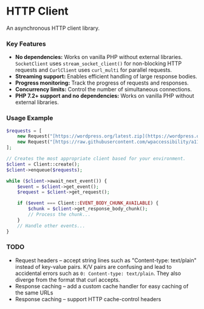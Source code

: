# HTTP Client

An asynchronous HTTP client library.

### Key Features

- **No dependencies:** Works on vanilla PHP without external libraries. `SocketClient` uses `stream_socket_client()` for non-blocking HTTP requests and `CurlClient` uses `curl_multi` for parallel requests.
- **Streaming support:** Enables efficient handling of large response bodies.
- **Progress monitoring:** Track the progress of requests and responses.
- **Concurrency limits:** Control the number of simultaneous connections.
- **PHP 7.2+ support and no dependencies:** Works on vanilla PHP without external libraries.

### Usage Example

```php
$requests = [
    new Request("[https://wordpress.org/latest.zip](https://wordpress.org/latest.zip)"),
    new Request("[https://raw.githubusercontent.com/wpaccessibility/a11y-theme-unit-test/master/a11y-theme-unit-test-data.xml](https://raw.githubusercontent.com/wpaccessibility/a11y-theme-unit-test/master/a11y-theme-unit-test-data.xml)"),
];

// Creates the most appropriate client based for your environment.
$client = Client::create();
$client->enqueue($requests);

while ($client->await_next_event()) {
    $event = $client->get_event();
    $request = $client->get_request();

    if ($event === Client::EVENT_BODY_CHUNK_AVAILABLE) {
        $chunk = $client->get_response_body_chunk();
        // Process the chunk...
    }
    // Handle other events...
}
```

### TODO

* Request headers – accept string lines such as "Content-type: text/plain" instead of key-value pairs. K/V pairs
  are confusing and lead to accidental errors such as `0: Content-type: text/plain`. They also diverge from the
  format that curl accepts.
* Response caching – add a custom cache handler for easy caching of the same URLs
* Response caching – support HTTP cache-control headers
